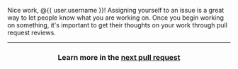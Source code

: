 Nice work, @{{ user.username }}! Assigning yourself to an issue is a great way to let people know what you are working on. Once you begin working on something, it's important to get their thoughts on your work through pull request reviews.

<hr>
<h3 align="center">Learn more in the <a href="{{ url }}">next pull request</a> </h3>
